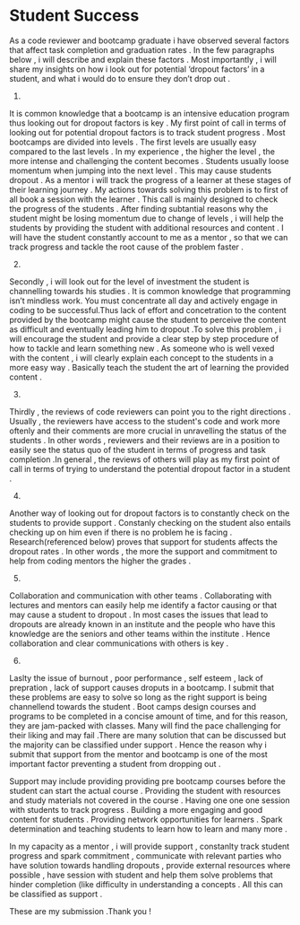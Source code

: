 
# Student Success

As a code reviewer and bootcamp graduate i have observed several factors that affect task completion and graduation rates . 
In the few paragraphs below , i will describe and explain these factors . Most importantly , i will share my insights on how i look out for potential ‘dropout factors’ in a student, and what i would  do to ensure they don’t drop out . 


1)
It is common knowledge that a bootcamp is an intensive education program thus looking out for dropout factors is key . My first point of call in terms of looking out for potential dropout factors is to track student progress . Most bootcamps are divided into levels .
The first levels are usually easy compared to the last levels .
 In my experience , the higher the level , the more intense and challenging the content becomes . Students usually loose momentum when jumping into the next level . This may cause students dropout . As a mentor i will track the progress of a learner at these stages of their learning journey . 
 My actions towards solving this problem is to first of all book a session with the learner . This call is mainly designed to check the progress of the students . 
After finding subtantial reasons why the student might be losing momentum due to change of levels , i will help the students by providing the student with additional resources and content . I will have the student constantly account to me as a mentor , so that we can track 
progress and tackle the root cause of the problem faster .

2)
Secondly , i will look out for the level of investment the student is channelling towards his studies .
It is common knowledge that  programming isn’t mindless work. You must concentrate all day and actively engage in coding to be successful.Thus lack of effort and concetration to the content provided by the bootcamp
might cause the student to perceive the content as difficult and eventually leading him to dropout .To solve this problem , i will encourage the student and provide a clear step by step procedure of how to tackle and learn something new . As someone who is well vexed with the content , i will clearly explain each concept to the students in a more easy way . Basically teach the student the art of learning the provided content .

3)
Thirdly , the reviews of code reviewers can point you to the right directions . Usually , the reviewers have access to the student's code and work more oftenly and their comments are more crucial in unravelling the status of the students . In other words , reviewers and their reviews are in a position to easily see the status quo of the student in terms of progress and task completion .In general , the reviews of others will play as my first point of call in terms of trying to understand the potential dropout factor in a student .

4) 
Another way of looking out for dropout factors is to constantly check on the students to provide support . Constanly checking on the student also entails checking up on him even if there is no problem he is facing .
Research(referenced below) proves that support for students affects the dropout rates . In other words , the more the support and commitment to help from coding mentors the higher the grades . 

5)
Collaboration and communication with other teams . Collaborating with lectures and mentors can easily help me identify a factor causing or that may cause a student to dropout .
In most cases the issues that lead to dropouts are already known in an institute and the people who have this knowledge are the seniors and other teams within the institute . Hence collaboration and clear communications with others is key .

6)
Laslty the issue of burnout , poor performance , self esteem , lack of prepration , lack of support causes droputs in a bootcamp. I submit that these problems are easy to solve so long as the right support is being channellend towards the student . Boot camps design courses and programs to be completed in a concise amount of time, and for this reason, they are jam-packed with classes. Many will find the pace challenging for their liking and may fail .There are many solution that can be discussed but the majority can be classified under support .
Hence the reason why i submit that support from the mentor and bootcamp is one of the most important factor preventing a student from dropping out . 

Support may include providing providing pre bootcamp courses before the student can start the actual course . Providing the student with resources and study materials not covered in the course . Having one one one session with students to track progress . Building a more engaging and good content for students . Providing network opportunities for learners . Spark determination and teaching students to learn how to learn and many more .

In my capacity as a mentor , i will provide support , constanlty track student progress and spark commitment , communicate with relevant parties who have solution towards handling dropouts , provide external resources where possible , have session with student and help them solve problems that hinder completion (like difficulty in understanding a concepts . All this can be classified as support .

These are my submission .Thank you !





